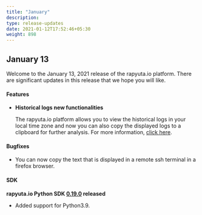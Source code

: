 ```yaml
---
title: "January"
description:
type: release-updates
date: 2021-01-12T17:52:46+05:30
weight: 898
---
```



## January 13
Welcome to the January 13, 2021 release of the rapyuta.io platform. There
are significant updates in this release that we hope you will like.

#### Features
* **Historical logs new functionalities**

    The rapyuta.io platform allows you to view the historical logs in your local time zone and now you can also copy the displayed logs to a clipboard for further analysis. For more information, [click here](/developer-guide/tooling-automation/logging/deployment-logs).


#### Bugfixes

- You can now copy the text that is displayed in a remote ssh terminal in a firefox browser.

#### SDK

**rapyuta.io Python SDK [0.19.0](/developer-guide/tooling-automation/python-sdk/#installation) released**

- Added support for Python3.9.